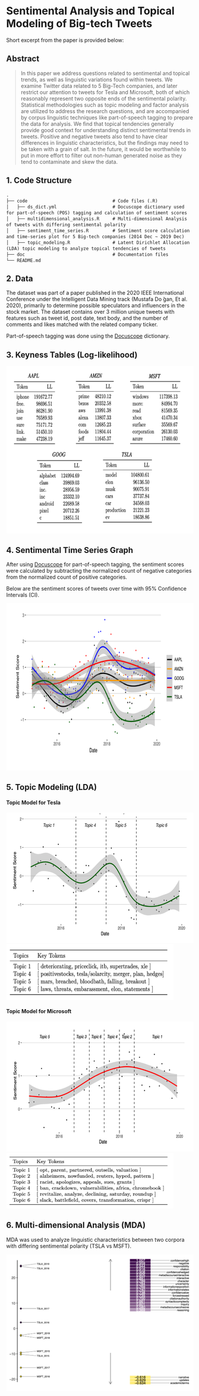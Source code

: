 # Sentimental Analysis and Topical Modeling of Big-tech Tweets

Short excerpt from the paper is provided below:

## Abstract
> In this paper we address questions related to sentimental and topical trends, as well as linguistic variations found within tweets. We examine Twitter data related to 5 Big-Tech companies, and later restrict our attention to tweets for Tesla and Microsoft, both of which reasonably represent two opposite ends of the sentimental polarity. Statistical methodologies such as topic modeling and factor analysis are utilized to address the research questions, and are accompanied by corpus linguistic techniques like part-of-speech tagging to prepare the data for analysis. We find that topical tendencies generally provide good context for understanding distinct sentimental trends in tweets. Positive and negative tweets also tend to have clear differences in linguistic characteristics, but the findings may need to be taken with a grain of salt. In the future, it would be worthwhile to put in more effort to filter out non-human generated noise as they tend to contaminate and skew the data.

## 1. Code Structure
    .
    ├── code                                # Code files (.R)
    │   ├── ds_dict.yml                     # Docuscope dictionary used for part-of-speech (POS) tagging and calculation of sentiment scores
    │   ├── multidimensional_analysis.R     # Multi-dimensional Analysis of tweets with differing sentimental polarity
    │   ├── sentiment_time_series.R         # Sentiment score calculation and time-series plot for 5 Big-tech companies (2014 Dec ~ 2019 Dec)
    │   ├── topic_modeling.R                # Latent Dirichlet Allocation (LDA) topic modeling to analyze topical tendencies of tweets
    ├── doc                                 # Documentation files
    └── README.md

## 2. Data
The dataset was part of a paper published in the 2020 IEEE International Conference under the Intelligent Data Mining track (Mustafa Do ̆gan, Et al. 2020), primarily to determine possible speculators and influencers in the stock market. The dataset contains over 3 million unique tweets with features such as tweet id, post date, text body, and the number of comments and likes matched with the related company ticker.

Part-of-speech tagging was done using the [Docuscope](https://github.com/docuscope/DocuScope-Dictionary-June-26-2012) dictionary.


## 3. Keyness Tables (Log-likelihood)

<img src="/doc/pic/keyness-table.png" width="670" height="450">


## 4. Sentimental Time Series Graph

After using [Docuscope](https://github.com/docuscope/DocuScope-Dictionary-June-26-2012) for part-of-speech tagging, the sentiment scores were calculated by subtracting the normalized count of negative categories from the normalized count of positive categories.

Below are the sentiment scores of tweets over time with 95% Confidence Intervals (CI). 

<img src="/doc/pic/sentiment-graph.png" width="750" height="450">

## 5. Topic Modeling (LDA)
#### Topic Model for Tesla
<img src="doc/pic/tsla_topic.png" width="700" height="350">
<img src="doc/pic/tsla_topic_tkn.png" width="450" height="150">

#### Topic Model for Microsoft
<img src="doc/pic/msft_topic.png" width="700" height="350">
<img src="doc/pic/msft_topic_tkn.png" width="450" height="150">


## 6. Multi-dimensional Analysis (MDA)

MDA was used to analyze linguistic characteristics between two corpora with differing sentimental polarity (TSLA vs MSFT).

<img src="doc/pic/dimension-plot.png">

